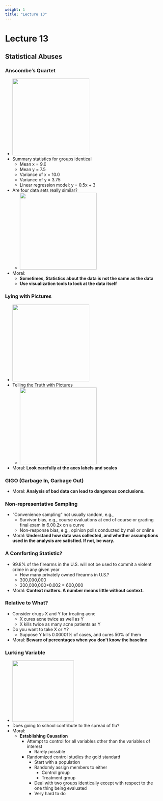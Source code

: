 ```yaml
---
weight: 1
title: "Lecture 13"
---
```


# Lecture 13

## Statistical Abuses

### Anscombe’s Quartet

* <img src="https://i.imgur.com/UuRhuG0.jpg" style="width:250px" />
* Summary statistics for groups identical
    * Mean x = 9.0
    * Mean y = 7.5
    * Variance of x = 10.0
    * Variance of y = 3.75
    * Linear regression model: y = 0.5x + 3
* Are four data sets really similar?
    * <img src="https://i.imgur.com/W0woCgG.jpg" style="width:250px" />
* Moral:
    * **Sometimes, Statistics about the data is not the same as the data**
    * **Use visualization tools to look at the data itself**

### Lying with Pictures

* <img src="https://i.imgur.com/wyJlc0G.jpg" style="width:250px" />
* Telling the Truth with Pictures
    * <img src="https://i.imgur.com/7JhE7n8.jpg" style="width:250px" />
* Moral: **Look carefully at the axes labels and scales**

### GIGO (Garbage In, Garbage Out)

* Moral: **Analysis of bad data can lead to dangerous conclusions.**

### Non-representative Sampling

* “Convenience sampling” not usually random, e.g.,
    * Survivor bias, e.g., course evaluations at end of course or grading final exam in 6.00.2x on a curve
    * Non-response bias, e.g., opinion polls conducted by mail or online
* Moral: **Understand how data was collected, and whether assumptions used in the analysis are satisfied. If not, be wary.**

### A Comforting Statistic?

* 99.8% of the firearms in the U.S. will not be used to commit a violent crime in any given year
    * How many privately owned firearms in U.S.?
    * 300,000,000
    * 300,000,000*0.002 = 600,000
* Moral: **Context matters. A number means little without context.**

### Relative to What?

* Consider drugs X and Y for treating acne
    * X cures acne twice as well as Y
    * X kills twice as many acne patients as Y
* Do you want to take X or Y?
    * Suppose Y kills 0.00001% of cases, and cures 50% of them
* Moral: **Beware of percentages when you don’t know the baseline**

### Lurking Variable

* <img src="https://i.imgur.com/OOz0nRW.jpg" style="width:200px" />
* Does going to school contribute to the spread of flu?
* Moral:
    * **Establishing Causation**
        * Attempt to control for all variables other than the variables of interest
            * Rarely possible
        * Randomized control studies the gold standard
            * Start with a population
            * Randomly assign members to either
                * Control group
                * Treatment group
            * Deal with two groups identically except with respect to the one thing being evaluated
            * Very hard to do


